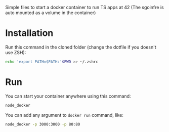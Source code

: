 Simple files to start a docker container to run TS apps at 42 (The sgoinfre is auto mounted as a volume in the container)

# Installation

Run this command in the cloned folder (change the dotfile if you doesn't use ZSH):

```bash
echo 'export PATH=$PATH:'$PWD >> ~/.zshrc
```

# Run

You can start your container anywhere using this command:

```bash
node_docker
```

You can add any argument to `docker run` command, like:

```bash
node_docker -p 3000:3000 -p 80:80
```
